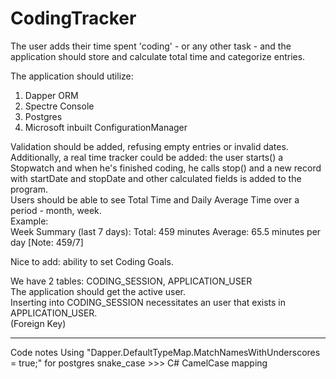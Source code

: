 # CodingTracker  

The user adds their time spent 'coding' - or any other task - and the application should store and calculate total time and categorize entries.   

The application should utilize:  
1. Dapper ORM
2. Spectre Console
3. Postgres
4. Microsoft inbuilt ConfigurationManager

Validation should be added, refusing empty entries or invalid dates.        
Additionally, a real time tracker could be added: the user starts() a Stopwatch and when he's finished coding, he calls stop() and a new record with startDate and stopDate and other calculated fields is added to the program.   
Users should be able to see Total Time and Daily Average Time over a period - month, week.    
Example:   
Week Summary (last 7 days): 
  Total: 459 minutes
  Average: 65.5 minutes per day [Note: 459/7] 

Nice to add: ability to set Coding Goals.



We have 2 tables: CODING_SESSION, APPLICATION_USER    
The application should get the active user.     
Inserting into CODING_SESSION necessitates an user that exists in APPLICATION_USER.    
(Foreign Key)








--------
Code notes
Using "Dapper.DefaultTypeMap.MatchNamesWithUnderscores = true;"  for postgres snake_case >>> C# CamelCase mapping
